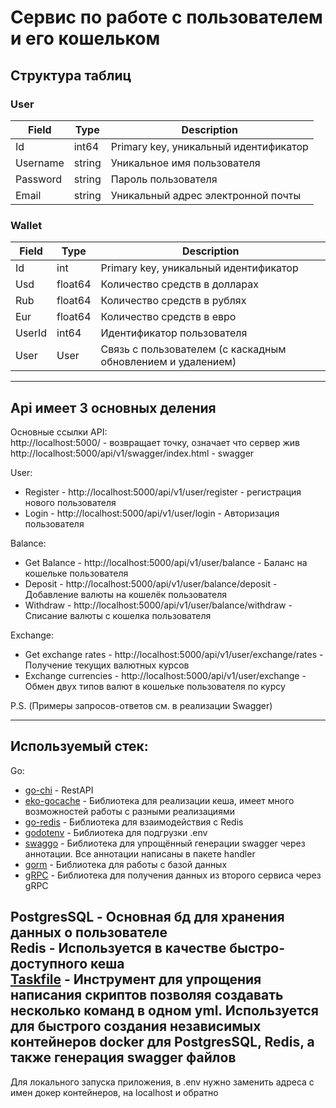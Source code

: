 # Сервис по работе с пользователем и его кошельком

## Структура таблиц
### User

| Field    | Type    | Description                           |
|----------|---------|---------------------------------------|
| Id       | int64   | Primary key, уникальный идентификатор |
| Username | string  | Уникальное имя пользователя           |
| Password | string  | Пароль пользователя                   |
| Email    | string  | Уникальный адрес электронной почты    |


### Wallet

| Field   | Type    | Description                                                 |
|---------|---------|-------------------------------------------------------------|
| Id      | int     | Primary key, уникальный идентификатор                       |
| Usd     | float64 | Количество средств в долларах                               |
| Rub     | float64 | Количество средств в рублях                                 |
| Eur     | float64 | Количество средств в евро                                   |
| UserId  | int64   | Идентификатор пользователя                                  |
| User    | User    | Связь с пользователем (с каскадным обновлением и удалением) |


---
## Api имеет 3 основных деления

Основные ссылки API: \
http://localhost:5000/ - возвращает точку, означает что сервер жив \
http://localhost:5000/api/v1/swagger/index.html - swagger 

User:
 - Register - http://localhost:5000/api/v1/user/register - регистрация нового пользователя 
 - Login - http://localhost:5000/api/v1/user/login - Авторизация пользователя 

Balance:
 - Get Balance - http://localhost:5000/api/v1/user/balance - Баланс на кошельке пользователя 
 - Deposit - http://localhost:5000/api/v1/user/balance/deposit - Добавление валюты на кошелёк пользователя 
 - Withdraw - http://localhost:5000/api/v1/user/balance/withdraw - Списание валюты с кошелка пользователя

Exchange:
 - Get exchange rates - http://localhost:5000/api/v1/user/exchange/rates - Получение текущих валютных курсов
  - Exchange currencies - http://localhost:5000/api/v1/user/exchange - Обмен двух типов валют в кошельке пользователя по курсу

P.S. (Примеры запросов-ответов см. в реализации Swagger)

---
## Используемый стек:
Go:
- [go-chi](https://github.com/go-chi/chi) - RestAPI
- [eko-gocache](https://github.com/eko/gocache) - Библиотека для реализации кеша, имеет много возможностей работы с разными реализациями
- [go-redis](https://github.com/redis/go-redis) - Библиотека для взаимодействия с Redis
- [godotenv](https://github.com/joho/godotenv) - Библиотека для подгрузки .env
- [swaggo](https://github.com/swaggo/swag) - Библиотека для упрощённый генерации swagger через аннотации. Все аннотации написаны в пакете handler
- [gorm](https://gorm.io/) - Библиотека для работы с базой данных
- [gRPC](https://pkg.go.dev/google.golang.org/grpc) - Библиотека для получения данных из второго сервиса через gRPC

PostgresSQL - Основная бд для хранения данных о пользователе \
Redis - Используется в качестве быстро-доступного кеша \
[Taskfile](https://taskfile.dev/) - Инструмент для упрощения написания скриптов позволяя создавать несколько команд в одном yml. 
Используется для быстрого создания независимых контейнеров docker для PostgresSQL, Redis, а также генерация swagger файлов
---
Для локального запуска приложения, в .env нужно заменить адреса с имен докер контейнеров, на localhost и обратно  